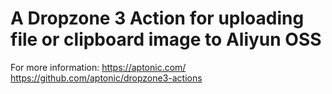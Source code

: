 # A Dropzone 3 Action for uploading file or clipboard image to Aliyun OSS

For more information:
https://aptonic.com/
https://github.com/aptonic/dropzone3-actions
